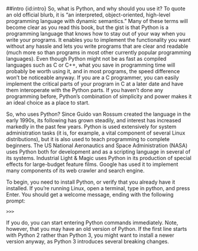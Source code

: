 ##intro
{id:intro}
So, what is Python, and why should you use it? To quote an old official blurb, it is “an interpreted,
object-oriented, high-level programming language with dynamic semantics.” Many of these terms will
become clear as you read this book, but the gist is that Python is a programming language that knows how to
stay out of your way when you write your programs. It enables you to implement the functionality you want
without any hassle and lets you write programs that are clear and readable (much more so than programs in
most other currently popular programming languages).
Even though Python might not be as fast as compiled languages such as C or C++, what you save in
programming time will probably be worth using it, and in most programs, the speed difference won’t be
noticeable anyway. If you are a C programmer, you can easily implement the critical parts of your program
in C at a later date and have them interoperate with the Python parts. If you haven’t done any programming
before, Python’s combination of simplicity and power makes it an ideal choice as a place to start.

So, who uses Python? Since Guido van Rossum created the language in the early 1990s, its following
has grown steadily, and interest has increased markedly in the past few years. Python is used extensively for
system administration tasks (it is, for example, a vital component of several Linux distributions), but it is also
used to teach programming to complete beginners. The US National Aeronautics and Space Administration
(NASA) uses Python both for development and as a scripting language in several of its systems. Industrial
Light & Magic uses Python in its production of special effects for large-budget feature films. Google has used it to implement
many components of its web crawler and search engine. 

To begin, you need to install Python, or verify that you already have it installed. If you’re running
Linux, open a terminal, type in python, and press Enter. You should get a welcome message, ending with the following prompt:
	
	>>>
If you do, you can start entering Python commands immediately. Note, however, that you may have an old
version of Python. If the first line starts with Python 2 rather than Python 3, you might want to install a
newer version anyway, as Python 3 introduces several breaking changes.
